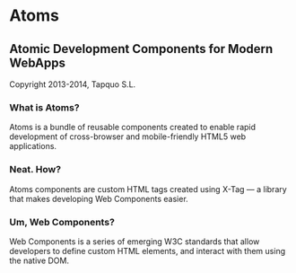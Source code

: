 # Atoms
## Atomic Development Components for Modern WebApps
Copyright 2013-2014, Tapquo S.L.


### What is Atoms?
Atoms is a bundle of reusable components created to enable rapid development of cross-browser and mobile-friendly HTML5 web applications.

### Neat. How?
Atoms components are custom HTML tags created using X-Tag — a library that makes developing Web Components easier.

### Um, Web Components?
Web Components is a series of emerging W3C standards that allow developers to define custom HTML elements, and interact with them using the native DOM.
